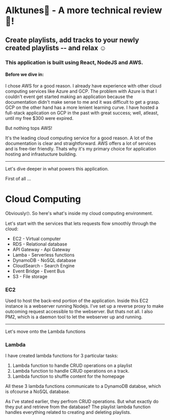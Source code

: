 # Alktunes🎵 - A more technical review 🤖!

## Create playlists, add tracks to your newly created playlists -- and relax ☺

### This application is built using React, NodeJS and AWS. 


#### Before we dive in:

I chose AWS for a good reason. I already have experience with other cloud computing services like Azure and GCP. 
The problem with Azure is that I couldn't event get started making an application because the documentation didn't make sense to me and it was difficult
to get a grasp. GCP on the other hand has a more lenient learning curve. I have hosted a full-stack application on GCP in the past with great success; well, atleast, until my free $300 were expired.

But nothing tops AWS!

It's the leading cloud computing service for a good reason. A lot of the documentation is clear and straightforward. AWS offers a lot of services and is free-tier friendly.
Thats why it's my primary choice for application hosting and infrastucture building. 

----

Let's dive deeper in what powers this application.

First of all ... 

# Cloud Computing

Obviously🙄. So here's what's inside my cloud computing environment.

Let's start with the services that lets requests flow smoothly through the cloud: 

- EC2 - Virtual computer
- RDS - Relational database
- API Gateway - Api Gateway 
- Lamba - Serverless functions
- DynamoDB - NoSQL database
- CloudSearch - Search Engine
- Event Bridge - Event Bus
- S3 - File storage

### EC2 
 Used to host the back-end portion of the application. Inside this EC2 instance is a webserver running Nodejs.
 I've set up a reverse proxy to make outcoming request accessible to the webserver.
 But thats not all. I also PM2, which is a daemon tool to let the webserver up and running. 
 
 ---
Let's move onto the Lambda functions 

### Lambda 
  I have created lambda functions for 3 particular tasks: 
   1. Lambda function to handle CRUD operations on a playlist
   2. Lambda function to handle CRUD operations on a track.
   3. Lambda function to shuffle content for the homepage
   
  All these 3 lambda functions communicate to a DynamoDB databse, which is ofcourse a NoSQL database. 
  
As I've stated earlier, they perfrom CRUD operations. But what exactly do they put and retrieve from the database? 
 The playlist lambda function handles everything related to creating and deleting playlists. 
  


 
